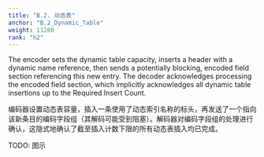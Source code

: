```yaml
---
title: "B.2. 动态表"
anchor: "B.2_Dynamic_Table"
weight: 11200
rank: "h2"
---
```


The encoder sets the dynamic table capacity, inserts a header with a dynamic name reference, then sends a potentially blocking, encoded field section referencing this new entry. The decoder acknowledges processing the encoded field section, which implicitly acknowledges all dynamic table insertions up to the Required Insert Count.

编码器设置动态表容量，插入一条使用了动态索引名称的标头，再发送了一个指向该新条目的编码字段组（其解码可能受到阻塞）。解码器对编码字段组的处理进行确认，这隐式地确认了截至插入计数下限的所有动态表插入均已完成。

TODO: 图示

